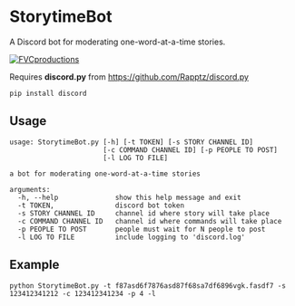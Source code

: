 # StorytimeBot
A Discord bot for moderating one-word-at-a-time stories.

<a href="http://fvcproductions.com"><img src="https://cdn.iconscout.com/icon/free/png-256/discord-283279.png" title="FVCproductions" alt="FVCproductions"></a>

Requires **discord.py** from https://github.com/Rapptz/discord.py
```
pip install discord
```

## Usage

```
usage: StorytimeBot.py [-h] [-t TOKEN] [-s STORY CHANNEL ID] 
                       [-c COMMAND CHANNEL ID] [-p PEOPLE TO POST]
                       [-l LOG TO FILE]

a bot for moderating one-word-at-a-time stories

arguments:
  -h, --help              show this help message and exit
  -t TOKEN,               discord bot token
  -s STORY CHANNEL ID     channel id where story will take place
  -c COMMAND CHANNEL ID   channel id where commands will take place
  -p PEOPLE TO POST       people must wait for N people to post
  -l LOG TO FILE          include logging to 'discord.log'
```

## Example
```
python StorytimeBot.py -t f87asd6f7876asd87f68sa7df6896vgk.fasdf7 -s 123412341212 -c 123412341234 -p 4 -l
```
